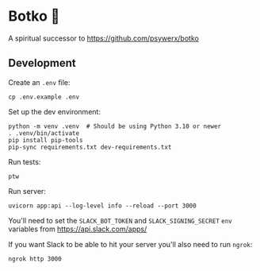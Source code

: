 # Botko 🤖

A spiritual successor to https://github.com/psywerx/botko


## Development

Create an `.env` file:
```
cp .env.example .env
```

Set up the dev environment:

```
python -m venv .venv  # Should be using Python 3.10 or newer
. .venv/bin/activate
pip install pip-tools
pip-sync requirements.txt dev-requirements.txt
```

Run tests:
```
ptw
```

Run server:
```
uvicorn app:api --log-level info --reload --port 3000
```

You'll need to set the `SLACK_BOT_TOKEN` and `SLACK_SIGNING_SECRET` `env` variables from https://api.slack.com/apps/


If you want Slack to be able to hit your server you'll also need to run `ngrok`:
```
ngrok http 3000
```
